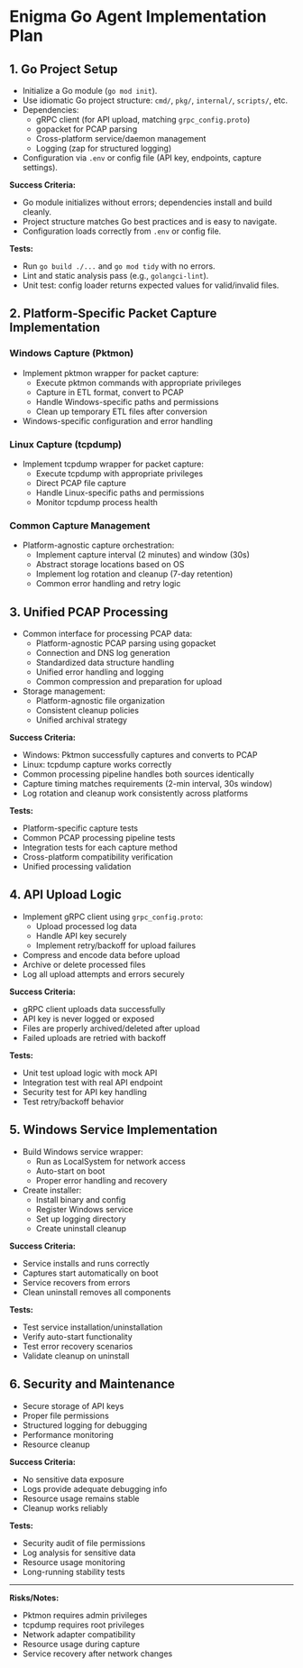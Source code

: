 # Enigma Go Agent Implementation Plan

## 1. Go Project Setup
- Initialize a Go module (`go mod init`).
- Use idiomatic Go project structure: `cmd/`, `pkg/`, `internal/`, `scripts/`, etc.
- Dependencies:
  - gRPC client (for API upload, matching `grpc_config.proto`)
  - gopacket for PCAP parsing
  - Cross-platform service/daemon management
  - Logging (zap for structured logging)
- Configuration via `.env` or config file (API key, endpoints, capture settings).

**Success Criteria:**
- Go module initializes without errors; dependencies install and build cleanly.
- Project structure matches Go best practices and is easy to navigate.
- Configuration loads correctly from `.env` or config file.

**Tests:**
- Run `go build ./...` and `go mod tidy` with no errors.
- Lint and static analysis pass (e.g., `golangci-lint`).
- Unit test: config loader returns expected values for valid/invalid files.

## 2. Platform-Specific Packet Capture Implementation
### Windows Capture (Pktmon)
- Implement pktmon wrapper for packet capture:
  - Execute pktmon commands with appropriate privileges
  - Capture in ETL format, convert to PCAP
  - Handle Windows-specific paths and permissions
  - Clean up temporary ETL files after conversion
- Windows-specific configuration and error handling

### Linux Capture (tcpdump)
- Implement tcpdump wrapper for packet capture:
  - Execute tcpdump with appropriate privileges
  - Direct PCAP file capture
  - Handle Linux-specific paths and permissions
  - Monitor tcpdump process health

### Common Capture Management
- Platform-agnostic capture orchestration:
  - Implement capture interval (2 minutes) and window (30s)
  - Abstract storage locations based on OS
  - Implement log rotation and cleanup (7-day retention)
  - Common error handling and retry logic

## 3. Unified PCAP Processing
- Common interface for processing PCAP data:
  - Platform-agnostic PCAP parsing using gopacket
  - Connection and DNS log generation
  - Standardized data structure handling
  - Unified error handling and logging
  - Common compression and preparation for upload
- Storage management:
  - Platform-agnostic file organization
  - Consistent cleanup policies
  - Unified archival strategy

**Success Criteria:**
- Windows: Pktmon successfully captures and converts to PCAP
- Linux: tcpdump capture works correctly
- Common processing pipeline handles both sources identically
- Capture timing matches requirements (2-min interval, 30s window)
- Log rotation and cleanup work consistently across platforms

**Tests:**
- Platform-specific capture tests
- Common PCAP processing pipeline tests
- Integration tests for each capture method
- Cross-platform compatibility verification
- Unified processing validation

## 4. API Upload Logic
- Implement gRPC client using `grpc_config.proto`:
  - Upload processed log data
  - Handle API key securely
  - Implement retry/backoff for upload failures
- Compress and encode data before upload
- Archive or delete processed files
- Log all upload attempts and errors securely

**Success Criteria:**
- gRPC client uploads data successfully
- API key is never logged or exposed
- Files are properly archived/deleted after upload
- Failed uploads are retried with backoff

**Tests:**
- Unit test upload logic with mock API
- Integration test with real API endpoint
- Security test for API key handling
- Test retry/backoff behavior

## 5. Windows Service Implementation
- Build Windows service wrapper:
  - Run as LocalSystem for network access
  - Auto-start on boot
  - Proper error handling and recovery
- Create installer:
  - Install binary and config
  - Register Windows service
  - Set up logging directory
  - Create uninstall cleanup

**Success Criteria:**
- Service installs and runs correctly
- Captures start automatically on boot
- Service recovers from errors
- Clean uninstall removes all components

**Tests:**
- Test service installation/uninstallation
- Verify auto-start functionality
- Test error recovery scenarios
- Validate cleanup on uninstall

## 6. Security and Maintenance
- Secure storage of API keys
- Proper file permissions
- Structured logging for debugging
- Performance monitoring
- Resource cleanup

**Success Criteria:**
- No sensitive data exposure
- Logs provide adequate debugging info
- Resource usage remains stable
- Cleanup works reliably

**Tests:**
- Security audit of file permissions
- Log analysis for sensitive data
- Resource usage monitoring
- Long-running stability tests

---

**Risks/Notes:**
- Pktmon requires admin privileges
- tcpdump requires root privileges
- Network adapter compatibility
- Resource usage during capture
- Service recovery after network changes
